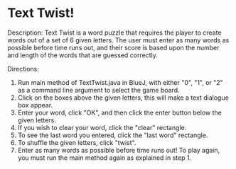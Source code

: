 # Text Twist!

Description: Text Twist is a word puzzle that requires the player to create words out of a set of 6 given letters. The user must enter as many words as possible before time runs out, and their score is based upon the number and length of the words that are guessed correctly. 

Directions:
1) Run main method of TextTwist.java in BlueJ, with either "0", "1", or "2" as a command line argument to select the game board.
2) Click on the boxes above the given letters, this will make a text dialogue box appear.
3) Enter your word, click "OK", and then click the enter button below the given letters.
4) If you wish to clear your word, click the "clear" rectangle.
5) To see the last word you entered, click the "last word" rectangle.
6) To shuffle the given letters, click "twist".
7) Enter as many words as possible before time runs out! To play again, you must run the main method again as explained in step 1.


